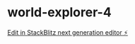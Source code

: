 # world-explorer-4

[Edit in StackBlitz next generation editor ⚡️](https://stackblitz.com/~/github.com/amithcabraal/world-explorer-4)